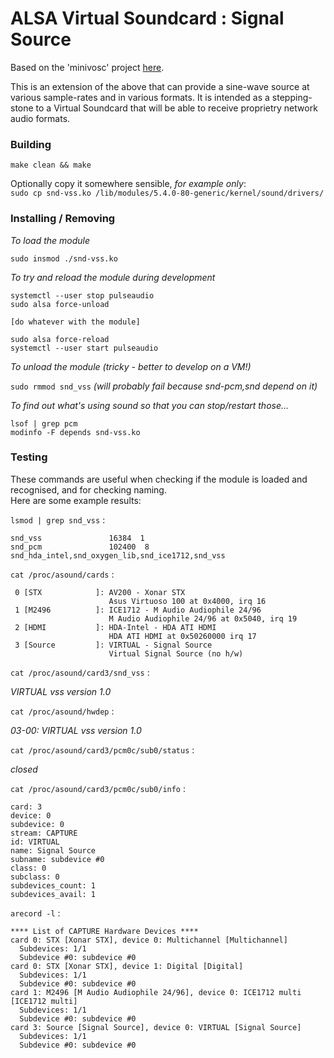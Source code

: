 ALSA Virtual Soundcard : Signal Source
======================================

Based on the 'minivosc' project [here](http://www.alsa-project.org/main/index.php/Minivosc).

This is an extension of the above that can provide a sine-wave source at various sample-rates and in various formats.
It is intended as a stepping-stone to a Virtual Soundcard that will be able to receive proprietry network audio formats.

### Building


`make clean && make`

Optionally copy it somewhere sensible, *for example only*:<br/>
`sudo cp snd-vss.ko /lib/modules/5.4.0-80-generic/kernel/sound/drivers/`

### Installing / Removing

*To load the module*

`sudo insmod ./snd-vss.ko`
 
*To try and reload the module during development*

```
systemctl --user stop pulseaudio
sudo alsa force-unload

[do whatever with the module]

sudo alsa force-reload
systemctl --user start pulseaudio
```

*To unload the module (tricky - better to develop on a VM!)*

`sudo rmmod snd_vss` *(will probably fail because snd-pcm,snd depend on it)*

*To find out what's using sound so that you can stop/restart those...*

```
lsof | grep pcm
modinfo -F depends snd-vss.ko
```

### Testing

These commands are useful when checking if the module is loaded and recognised, and for checking naming.<br/>
Here are some example results:

`lsmod | grep snd_vss` :
```
snd_vss               16384  1
snd_pcm               102400  8 snd_hda_intel,snd_oxygen_lib,snd_ice1712,snd_vss
```

`cat /proc/asound/cards` :
```
 0 [STX            ]: AV200 - Xonar STX
                      Asus Virtuoso 100 at 0x4000, irq 16
 1 [M2496          ]: ICE1712 - M Audio Audiophile 24/96
                      M Audio Audiophile 24/96 at 0x5040, irq 19
 2 [HDMI           ]: HDA-Intel - HDA ATI HDMI
                      HDA ATI HDMI at 0x50260000 irq 17
 3 [Source         ]: VIRTUAL - Signal Source
                      Virtual Signal Source (no h/w)

```

`cat /proc/asound/card3/snd_vss` :

*VIRTUAL vss version 1.0*

`cat /proc/asound/hwdep` :

*03-00: VIRTUAL vss version 1.0*

`cat /proc/asound/card3/pcm0c/sub0/status` :

*closed*

`cat /proc/asound/card3/pcm0c/sub0/info` :

```
card: 3
device: 0
subdevice: 0
stream: CAPTURE
id: VIRTUAL
name: Signal Source
subname: subdevice #0
class: 0
subclass: 0
subdevices_count: 1
subdevices_avail: 1
```

`arecord -l` :
```
**** List of CAPTURE Hardware Devices ****
card 0: STX [Xonar STX], device 0: Multichannel [Multichannel]
  Subdevices: 1/1
  Subdevice #0: subdevice #0
card 0: STX [Xonar STX], device 1: Digital [Digital]
  Subdevices: 1/1
  Subdevice #0: subdevice #0
card 1: M2496 [M Audio Audiophile 24/96], device 0: ICE1712 multi [ICE1712 multi]
  Subdevices: 1/1
  Subdevice #0: subdevice #0
card 3: Source [Signal Source], device 0: VIRTUAL [Signal Source]
  Subdevices: 1/1
  Subdevice #0: subdevice #0
```
